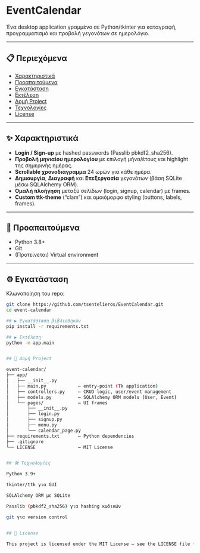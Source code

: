 # EventCalendar

Ένα desktop application γραμμένο σε Python/​tkinter για καταγραφή, προγραμματισμό και προβολή γεγονότων σε ημερολόγιο.

---

## 📋 Περιεχόμενα

- [Χαρακτηριστικά](#-χαρακτηριστικά)  
- [Προαπαιτούμενα](#-προαπαιτούμενα)  
- [Εγκατάσταση](#-εγκατάσταση)  
- [Εκτέλεση](#-εκτέλεση)  
- [Δομή Project](#-δομή-project)  
- [Τεχνολογίες](#-τεχνολογίες)  
- [License](#license)  

---

## ✨ Χαρακτηριστικά

- **Login / Sign-up** με hashed passwords (Passlib pbkdf2_sha256).  
- **Προβολή μηνιαίου ημερολογίου** με επιλογή μήνα/έτους και highlight της σημερινής ημέρας.  
- **Scrollable χρονοδιάγραμμα** 24 ωρών για κάθε ημέρα.  
- **Δημιουργία**, **Διαγραφή** και **Επεξεργασία** γεγονότων (βάση SQLite μέσω SQLAlchemy ORM).  
- **Ομαλή πλοήγηση** μεταξύ σελίδων (login, signup, calendar) με frames.  
- **Custom ttk-theme** (“clam”) και ομοιόμορφο styling (buttons, labels, frames).

---

## 🚀 Προαπαιτούμενα

- Python 3.8+  
- Git  
- (Προτείνεται) Virtual environment  

---

## ⚙️ Εγκατάσταση

   Κλωνοποίηση του repo:  
   ```bash
   git clone https://github.com/tsentelieros/EventCalendar.git
   cd event-calendar

## ▶️ Εγκατάσταση βιβλιοθηκών
pip install -r requirements.txt   

## ▶️ Εκτέλεση
   python -m app.main


## 📂 Δομή Project

event-calendar/
├── app/
│   ├── __init__.py
│   ├── main.py            ← entry-point (Tk application)
│   ├── controllers.py     ← CRUD logic, user/event management
│   ├── models.py          ← SQLAlchemy ORM models (User, Event)
│   └── pages/             ← UI frames
│       ├── __init__.py
│       ├── login.py
│       ├── signup.py
│       ├── menu.py
│       └── calendar_page.py
├── requirements.txt       ← Python dependencies
├── .gitignore
└── LICENSE                ← MIT License


## 🛠 Τεχνολογίες

Python 3.9+

tkinter/ttk για GUI

SQLAlchemy ORM με SQLite

Passlib (pbkdf2_sha256) για hashing κωδικών

git για version control


## 📝 License

This project is licensed under the MIT License – see the LICENSE file for details.
